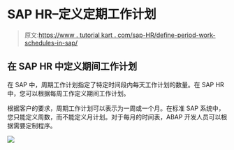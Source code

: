 # SAP HR–定义定期工作计划

> 原文:[https://www . tutorial kart . com/sap-HR/define-period-work-schedules-in-sap/](https://www.tutorialkart.com/sap-hr/define-period-work-schedules-in-sap/)

## 在 SAP HR 中定义期间工作计划

在 SAP 中，周期工作计划指定了特定时间段内每天工作计划的数量。在 SAP HR 中，您可以根据每周工作定义期间工作计划。

根据客户的要求，周期工作计划可以表示为一周或一个月。在标准 SAP 系统中，您只能定义周数，而不能定义月计划。对于每月的时间表，ABAP 开发人员可以根据需要定制程序。

[![](../Images/925da31b32d6bc3827932f6c8afb11bb.png)](https://www.tutorialkart.com/)